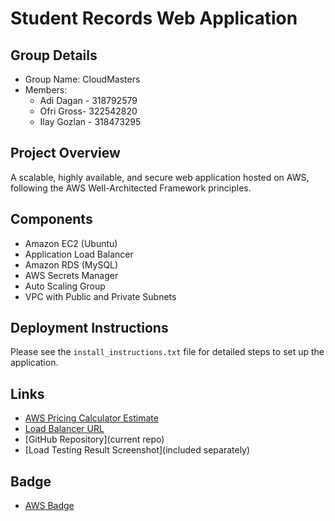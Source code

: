# Student Records Web Application

## Group Details
- Group Name: CloudMasters
- Members:
  - Adi Dagan - 318792579
  - Ofri Gross- 322542820
  - Ilay Gozlan - 318473295

## Project Overview
A scalable, highly available, and secure web application hosted on AWS, following the AWS Well-Architected Framework principles.

## Components
- Amazon EC2 (Ubuntu)
- Application Load Balancer
- Amazon RDS (MySQL)
- AWS Secrets Manager
- Auto Scaling Group
- VPC with Public and Private Subnets

## Deployment Instructions
Please see the `install_instructions.txt` file for detailed steps to set up the application.

## Links
- [AWS Pricing Calculator Estimate](#) 
- [Load Balancer URL](#)
- [GitHub Repository](current repo)
- [Load Testing Result Screenshot](included separately)

## Badge
- [AWS Badge](#)
